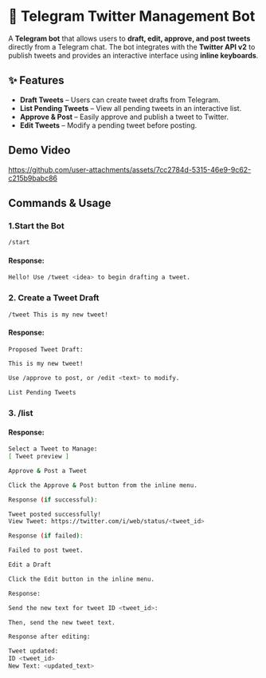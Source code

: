 # 🚀 Telegram Twitter Management Bot

A **Telegram bot** that allows users to **draft, edit, approve, and post tweets** directly from a Telegram chat. The bot integrates with the **Twitter API v2** to publish tweets and provides an interactive interface using **inline keyboards**.

## ✨ Features

- **Draft Tweets** – Users can create tweet drafts from Telegram.
- **List Pending Tweets** – View all pending tweets in an interactive list.
- **Approve & Post** – Easily approve and publish a tweet to Twitter.
- **Edit Tweets** – Modify a pending tweet before posting.

## Demo Video


https://github.com/user-attachments/assets/7cc2784d-5315-46e9-9c62-c215b9babc86


## Commands & Usage

### 1.Start the Bot
```sh
/start
```
#### Response:
```sh
Hello! Use /tweet <idea> to begin drafting a tweet.
```
### 2. Create a Tweet Draft

```sh
/tweet This is my new tweet!
```

#### Response:
```sh
Proposed Tweet Draft:

This is my new tweet!

Use /approve to post, or /edit <text> to modify.

List Pending Tweets
```
### 3. /list

#### Response:
```sh
Select a Tweet to Manage:
[ Tweet preview ]

Approve & Post a Tweet

Click the Approve & Post button from the inline menu.
```
```sh
Response (if successful):

Tweet posted successfully!
View Tweet: https://twitter.com/i/web/status/<tweet_id>
```
```sh
Response (if failed):

Failed to post tweet.

Edit a Draft

Click the Edit button in the inline menu.
```
```sh
Response:

Send the new text for tweet ID <tweet_id>:

Then, send the new tweet text.
```
```sh
Response after editing:

Tweet updated:
ID <tweet_id>
New Text: <updated_text>

```
